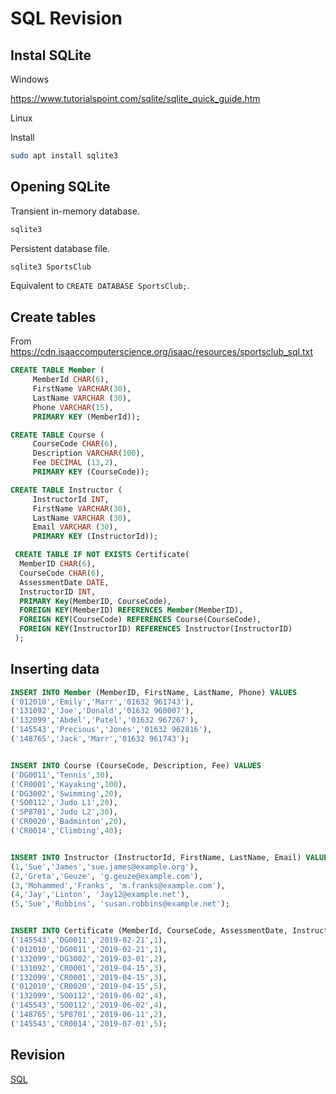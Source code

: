 # SQL Revision

## Instal SQLite

Windows

<https://www.tutorialspoint.com/sqlite/sqlite_quick_guide.htm>

Linux

Install

```bash
sudo apt install sqlite3
```

## Opening SQLite

Transient in-memory database.

```bash
sqlite3
```

Persistent database file.

```bash
sqlite3 SportsClub
```

Equivalent to `CREATE DATABASE SportsClub;`.

## Create tables

From <https://cdn.isaaccomputerscience.org/isaac/resources/sportsclub_sql.txt>

```sql
CREATE TABLE Member (
     MemberId CHAR(6),
     FirstName VARCHAR(30),
     LastName VARCHAR (30),
     Phone VARCHAR(15),
     PRIMARY KEY (MemberId));

CREATE TABLE Course (
     CourseCode CHAR(6),
     Description VARCHAR(100),
     Fee DECIMAL (13,2),
     PRIMARY KEY (CourseCode));

CREATE TABLE Instructor (
     InstructorId INT,
     FirstName VARCHAR(30),
     LastName VARCHAR (30),
     Email VARCHAR (30),
     PRIMARY KEY (InstructorId));

 CREATE TABLE IF NOT EXISTS Certificate(
  MemberID CHAR(6),
  CourseCode CHAR(6),
  AssessmentDate DATE,
  InstructorID INT,
  PRIMARY Key(MemberID, CourseCode),
  FOREIGN KEY(MemberID) REFERENCES Member(MemberID),
  FOREIGN KEY(CourseCode) REFERENCES Course(CourseCode),
  FOREIGN KEY(InstructorID) REFERENCES Instructor(InstructorID)
 );
```

## Inserting data

```sql
INSERT INTO Member (MemberID, FirstName, LastName, Phone) VALUES
('012010','Emily','Marr','01632 961743'),
('131092','Joe','Donald','01632 960007'),
('132099','Abdel','Patel','01632 967267'),
('145543','Precious','Jones','01632 962816'),
('148765','Jack','Marr','01632 961743');


INSERT INTO Course (CourseCode, Description, Fee) VALUES
('DG0011','Tennis',30),
('CR0001','Kayaking',100),
('DG3002','Swimming',20),
('SO0112','Judo L1',20),
('SP8701','Judo L2',30),
('CR0020','Badminton',20),
('CR0014','Climbing',40);


INSERT INTO Instructor (InstructorId, FirstName, LastName, Email) VALUES
(1,'Sue','James','sue.james@example.org'),
(2,'Greta','Geuze', 'g.geuze@example.com'),
(3,'Mohammed','Franks', 'm.franks@example.com'),
(4,'Jay','Linton', 'Jay12@example.net'),
(5,'Sue','Robbins', 'susan.robbins@example.net');


INSERT INTO Certificate (MemberId, CourseCode, AssessmentDate, InstructorId) VALUES
('145543','DG0011','2019-02-21',1),
('012010','DG0011','2019-02-21',1),
('132099','DG3002','2019-03-01',2),
('131092','CR0001','2019-04-15',3),
('132099','CR0001','2019-04-15',3),
('012010','CR0020','2019-04-15',5),
('132099','SO0112','2019-06-02',4),
('145543','SO0112','2019-06-02',4),
('148765','SP8701','2019-06-11',2),
('145543','CR0014','2019-07-01',5);
```

## Revision

[SQL](https://isaaccomputerscience.org/topics/sql?examBoard=aqa&stage=gcse)